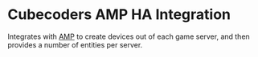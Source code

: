 # Cubecoders AMP HA Integration

Integrates with [AMP](https://cubecoders.com/AMP) to create devices out of each game server, and then provides a number of entities per server.